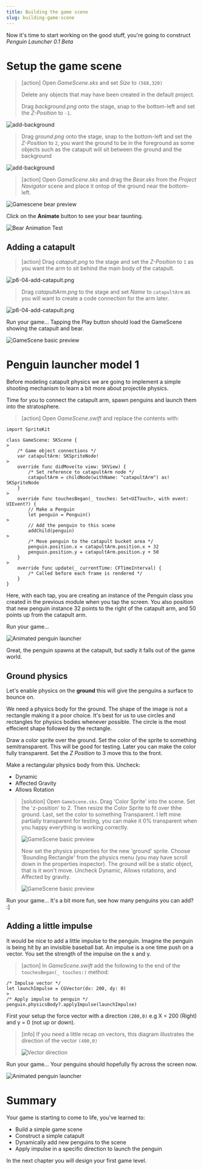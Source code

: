 ```yaml
---
title: Building the game scene
slug: building-game-scene
---
```


Now it's time to start working on the good stuff, you're going to 
construct *Penguin Launcher 0.1 Beta*

# Setup the game scene

> [action]
> Open *GameScene.sks* and set *Size* to `(568,320)`
>
> Delete any objects that may have been created in the default project.
>
> Drag *background.png* onto the stage, snap to the bottom-left and set 
> the *Z-Position* to `-1`.
>

![add-background](../Tutorial-Images/p6-01-add-background.png)

> Drag *ground.png* onto the stage, snap to the bottom-left and set the 
> *Z-Position* to `2`, you want the ground to be in the foreground as 
> some objects such as the catapult will sit between the ground and the 
> background
>

![add-background](../Tutorial-Images/p6-02-add-ground.png)

> [action]
> Open *GameScene.sks* and drag the *Bear.sks* from the *Project 
> Navigator* scene and place it ontop of the ground near the bottom-left.
> 

![Gamescene bear preview](../Tutorial-Images/p6-03-add-bear.png)

Click on the **Animate** button to see your bear taunting.

![Bear Animation Test](../Tutorial-Images/p6-04-bear-animation.gif)

## Adding a catapult

> [action]
> Drag *catapult.png* to the stage and set the *Z-Position* to `1` as 
> you want the arm to sit behind the main body of the catapult.

![p6-04-add-catapult.png](../Tutorial-Images/p6-04-add-catapult.png)

> Drag *catapultArm.png* to the stage and set *Name* to `catapultArm` 
> as you will want to create a code connection for the arm later.
>

![p6-04-add-catapult.png](../Tutorial-Images/p6-04-add-catapult-arm.png)

Run your game... Tapping the Play button should load the GameScene showing the catapult 
and bear. 

![GameScene basic preview](../Tutorial-Images/p6-04-test.gif)

# Penguin launcher model 1

Before modeling catapult physics we are going to implement a simple 
shooting mechanism to learn a bit more about projectile physics.

Time for you to connect the catapult arm, spawn penguins and launch 
them into the stratosphere.

> [action]
> Open *GameScene.swift* and replace the contents with:
>
```
import SpriteKit

class GameScene: SKScene {
>    
    /* Game object connections */
    var catapultArm: SKSpriteNode!
>    
    override func didMove(to view: SKView) {
        /* Set reference to catapultArm node */
        catapultArm = childNode(withName: "catapultArm") as! SKSpriteNode
    }
>    
    override func touchesBegan(_ touches: Set<UITouch>, with event: UIEvent?) {
        // Make a Penguin
        let penguin = Penguin()
>        
        // Add the penguin to this scene
        addChild(penguin)
>
        /* Move penguin to the catapult bucket area */
        penguin.position.x = catapultArm.position.x + 32
        penguin.position.y = catapultArm.position.y + 50
    }
>        
    override func update(_ currentTime: CFTimeInterval) {
        /* Called before each frame is rendered */
    }
}
```
>

Here, with each tap, you are creating an instance of the Penguin class you created in 
the previous module when you tap the screen. You also position that new penguin instance 
32 points to the right of the catapult arm, and 50 points up from the catapult arm. 

Run your game...

![Animated penguin launcher](../Tutorial-Images/p6-06-peguin-test.gif)

Great, the penguin spawns at the catapult, but sadly it falls out of the game world.

## Ground physics

Let's enable physics on the **ground** this will give the penguins a surface to 
bounce on. 

We need a physics body for the ground. The shape of the image is not a 
rectangle making it a poor choice. It's best for us to use circles and rectangles for 
physics bodies whenever possible. The circle is the most effecient shape followed by the 
rectangle. 

Draw a color sprite over the ground. Set the color of the sprite to something semitransparent. 
This will be good for testing. Later you can make the color fully transparent. Set the 
*Z Position* to 3 move this to the front. 

Make a rectangular physics body from this. Uncheck: 

- Dynamic 
- Affected Gravity
- Allows Rotation

> [solution]
> Open `GameScene.sks`. Drag 'Color Sprite' into the scene. Set the 'z-position' to 2. 
> Then resize the Color Sprite to fit over thhe ground. Last, set the color to something 
> Transparent. I left mine partially transparent for testing, you can make it 0% 
> transparent when you happy everything is working correctly. 
> 
> ![GameScene basic preview](../Tutorial-Images/p6-07-ground-physics.png)
>
> Now set the physics properties for the new 'ground' sprite. Choose 'Bounding Rectangle'
> from the physics menu (you may have scroll down in the properties inspector). The 
> ground will be a static object, that is it won't move. Uncheck Dynamic, Allows rotations, 
> and Affected by gravity. 
> 
> ![GameScene basic preview](../Tutorial-Images/p6-071-ground-physics.png)
>

Run your game... It's a bit more fun, see how many penguins you can add? :]

## Adding a little impulse

It would be nice to add a little impulse to the penguin. Imagine the penguin is being 
hit by an invisible baseball bat. An impulse is a one time push on a vector. You 
set the strength of the impulse on the x and y. 

> [action]
> In *GameScene.swift* add the following to the end of the `touchesBegan(_ touches:)` method:
>
```
/* Impulse vector */
let launchImpulse = CGVector(dx: 200, dy: 0)
>
/* Apply impulse to penguin */
penguin.physicsBody?.applyImpulse(launchImpulse)
```
>

First your setup the force vector with a direction `(200,0)` e.g X = 200 (Right) and y = 0 (not up or down).

> [info]
> If you need a little recap on vectors, this diagram illustrates the direction of the 
> vector `(400,0)`
>
> ![Vector direction](../Tutorial-Images/CGVector.png)
>

Run your game... Your penguins should hopefully fly across the screen now.

![Animated penguin launcher](../Tutorial-Images/p6-08-launch-penguin.gif)

# Summary

Your game is starting to come to life, you've learned to:

- Build a simple game scene
- Construct a simple catapult
- Dynamically add new penguins to the scene
- Apply impulse in a specific direction to launch the penguin

In the next chapter you will design your first game level.

